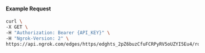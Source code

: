 <!-- Code generated for API Clients. DO NOT EDIT. -->

#### Example Request

```bash
curl \
-X GET \
-H "Authorization: Bearer {API_KEY}" \
-H "Ngrok-Version: 2" \
https://api.ngrok.com/edges/https/edghts_2pZ6buzCfuFCRPyRV5oUZYI5Eu4/routes/edghtsrt_2pZ6bphRvZElsh4ll3hOfNWH0m7/websocket_tcp_converter
```
